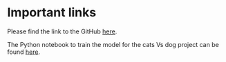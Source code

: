 # Important links

Please find the link to the GitHub [here](https://github.com/https-deeplearning-ai/tensorflow-2-public).

The Python notebook to train the model for the cats Vs dog project can be found [here](https://github.com/https-deeplearning-ai/tensorflow-2-public/blob/main/C2_Device-based-TF-lite/W1/ungraded_labs/C2_W1_Lab_2_Transfer_Learning.ipynb).